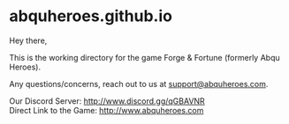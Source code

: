 # abquheroes.github.io
Hey there, 

This is the working directory for the game Forge & Fortune (formerly Abqu Heroes).

Any questions/concerns, reach out to us at support@abquheroes.com.

Our Discord Server: http://www.discord.gg/qGBAVNR  
Direct Link to the Game: http://www.abquheroes.com
